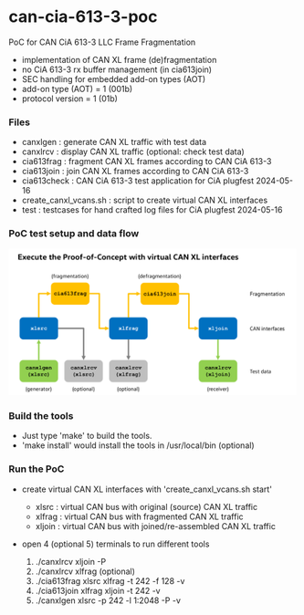 # can-cia-613-3-poc
PoC for CAN CiA 613-3 LLC Frame Fragmentation

* implementation of CAN XL frame (de)fragmentation
* no CiA 613-3 rx buffer management (in cia613join)
* SEC handling for embedded add-on types (AOT)
* add-on type (AOT) = 1 (001b)
* protocol version = 1 (01b)

### Files

* canxlgen : generate CAN XL traffic with test data
* canxlrcv : display CAN XL traffic (optional: check test data)
* cia613frag : fragment CAN XL frames according to CAN CiA 613-3
* cia613join : join CAN XL frames according to CAN CiA 613-3
* cia613check : CAN CiA 613-3 test application for CiA plugfest 2024-05-16
* create_canxl_vcans.sh : script to create virtual CAN XL interfaces
* test : testcases for hand crafted log files for CiA plugfest 2024-05-16

### PoC test setup and data flow

<img src="https://github.com/hartkopp/can-cia-613-3-poc/blob/main/img/PoC-setup.png" width="800">

### Build the tools

* Just type 'make' to build the tools.
* 'make install' would install the tools in /usr/local/bin (optional)

### Run the PoC

* create virtual CAN XL interfaces with 'create_canxl_vcans.sh start'
  * xlsrc : virtual CAN bus with original (source) CAN XL traffic
  * xlfrag : virtual CAN bus with fragmented CAN XL traffic
  * xljoin : virtual CAN bus with joined/re-assembled CAN XL traffic

* open 4 (optional 5) terminals to run different tools
  1. ./canxlrcv xljoin -P
  2. ./canxlrcv xlfrag (optional)
  3. ./cia613frag xlsrc xlfrag -t 242 -f 128 -v
  4. ./cia613join xlfrag xljoin -t 242 -v 
  5. ./canxlgen xlsrc -p 242 -l 1:2048 -P -v

